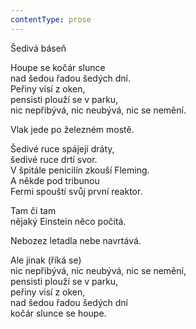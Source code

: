 ```yaml
---
contentType: prose
---
```


Šedivá báseň

Houpe se kočár slunce  
nad šedou řadou šedých dní.  
Peřiny visí z oken,  
pensisti plouží se v parku,  
nic nepřibývá, nic neubývá, nic se nemění.

  

Vlak jede po železném mostě.

  

Šedivé ruce spájejí dráty,  
šedivé ruce drtí svor.  
V špitále penicilín zkouší Fleming.  
A někde pod tribunou  
Fermi spouští svůj první reaktor.

  

Tam či tam  
nějaký Einstein něco počítá.

  

Nebozez letadla nebe navrtává.

  

Ale jinak (říká se)  
nic nepřibývá, nic neubývá, nic se nemění,  
pensisti plouží se v parku,  
peřiny visí z oken,  
nad šedou řadou šedých dní  
kočár slunce se houpe.
